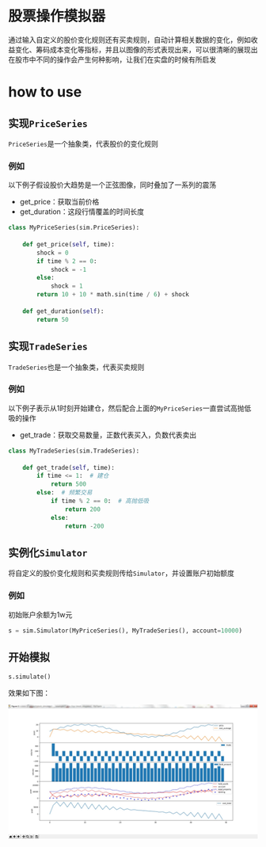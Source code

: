 # 股票操作模拟器

通过输入自定义的股价变化规则还有买卖规则，自动计算相关数据的变化，例如收益变化、筹码成本变化等指标，并且以图像的形式表现出来，可以很清晰的展现出在股市中不同的操作会产生何种影响，让我们在实盘的时候有所启发

# how to use

## 实现`PriceSeries`

`PriceSeries`是一个抽象类，代表股价的变化规则

### 例如

以下例子假设股价大趋势是一个正弦图像，同时叠加了一系列的震荡

- get_price：获取当前价格
- get_duration：这段行情覆盖的时间长度

```python
class MyPriceSeries(sim.PriceSeries):

    def get_price(self, time):
        shock = 0
        if time % 2 == 0:
            shock = -1
        else:
            shock = 1
        return 10 + 10 * math.sin(time / 6) + shock

    def get_duration(self):
        return 50
```

## 实现`TradeSeries`

`TradeSeries`也是一个抽象类，代表买卖规则

### 例如

以下例子表示从1时刻开始建仓，然后配合上面的`MyPriceSeries`一直尝试高抛低吸的操作

- get_trade：获取交易数量，正数代表买入，负数代表卖出


```python
class MyTradeSeries(sim.TradeSeries):

    def get_trade(self, time):
        if time <= 1:  # 建仓
            return 500
        else:  # 频繁交易
            if time % 2 == 0:  # 高抛低吸
                return 200
            else:
                return -200
```

## 实例化`Simulator`

将自定义的股价变化规则和买卖规则传给`Simulator`，并设置账户初始额度

### 例如

初始账户余额为1w元

```python
s = sim.Simulator(MyPriceSeries(), MyTradeSeries(), account=10000)
```

## 开始模拟

```python
s.simulate()
```

效果如下图：

![做T演示](./screenshot/t_plus_0.jpg)
